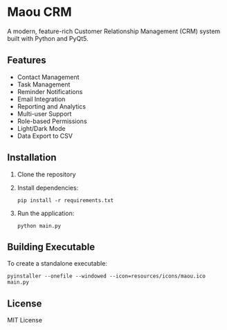 # Maou CRM

A modern, feature-rich Customer Relationship Management (CRM) system built with Python and PyQt5.

## Features

- Contact Management
- Task Management
- Reminder Notifications
- Email Integration
- Reporting and Analytics
- Multi-user Support
- Role-based Permissions
- Light/Dark Mode
- Data Export to CSV

## Installation

1. Clone the repository
2. Install dependencies:
   ```
   pip install -r requirements.txt
   ```

3. Run the application:
   ```
   python main.py
   ```

## Building Executable

To create a standalone executable:

```
pyinstaller --onefile --windowed --icon=resources/icons/maou.ico main.py
```

## License

MIT License
